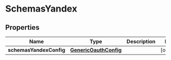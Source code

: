 # SchemasYandex

## Properties
Name | Type | Description | Notes
------------ | ------------- | ------------- | -------------
**schemasYandexConfig** | [**GenericOauthConfig**](GenericOauthConfig.md) |  |  [optional]
